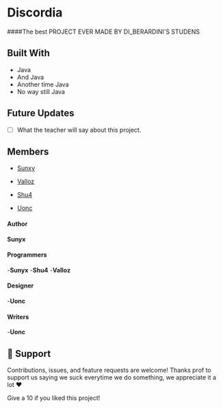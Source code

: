 # Discordia
####The best PROJECT EVER MADE BY DI_BERARDINI'S STUDENS

## Built With

- Java
- And Java
- Another time Java
- No way still Java

## Future Updates

- [ ] What the teacher will say about this project.

## Members

- [Sunxy](https://www.google.com/url?sa=i&url=https%3A%2F%2Fit.m.wikipedia.org%2Fwiki%2FFile%3AThe_Sun_by_the_Atmospheric_Imaging_Assembly_of_NASA%2527s_Solar_Dynamics_Observatory_-_20100819.jpg&psig=AOvVaw0Tzz7U0njxW1yyqQP-O4VR&ust=1635608176678000&source=images&cd=vfe&ved=0CAsQjRxqFwoTCPCe5JT57_MCFQAAAAAdAAAAABAD "Sunyx")

- [Valloz](https://www.google.com/url?sa=i&url=https%3A%2F%2Fwww.milannight.com%2Fredazionali%2Fvoglio-essere-chiara%2Fil-gallo%2F&psig=AOvVaw3UZZyJyKx9Q6UPPbNV2mZg&ust=1635608302618000&source=images&cd=vfe&ved=0CAsQjRxqFwoTCOCju9D57_MCFQAAAAAdAAAAABAD "Dirix")

- [Shu4](https://www.google.com/url?sa=i&url=https%3A%2F%2Fwww.ilfattoquotidiano.it%2F2021%2F09%2F16%2Ftensioni-tra-mario-giordano-e-mediaset-convocato-dalla-direzione-per-le-posizioni-no-vax-nel-suo-programma%2F6322604%2F&psig=AOvVaw0NJ-TLXKG_0aWA3FgS0ra0&ust=1635608332025000&source=images&cd=vfe&ved=0CAsQjRxqFwoTCPi4sd757_MCFQAAAAAdAAAAABAD "Shu4")

- [Uonc](https://www.google.com/url?sa=i&url=https%3A%2F%2Fwww.startmag.it%2Finvestimenti%2Fforza-dollaro%2F&psig=AOvVaw0vHQ0w9D6fiKGcTayf8Ckm&ust=1635608352013000&source=images&cd=vfe&ved=0CAsQjRxqFwoTCMDHsOj57_MCFQAAAAAdAAAAABAD "Uonc")


#### Author

**Sunyx**


#### Programmers
-**Sunyx**
-**Shu4**
-**Valloz**

#### Designer 
-**Uonc**

#### Writers
-**Uonc**

## 🤝 Support

Contributions, issues, and feature requests are welcome!
Thanks prof to support us saying we suck everytime we do something, we appreciate it a lot ❤️

Give a 10 if you liked this project!
